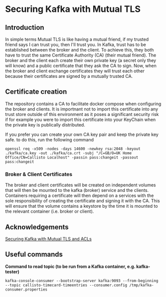 # Securing Kafka with Mutual TLS

## Introduction
In simple terms Mutual TLS is like having a mutual friend, if my trusted friend
says I can trust you, then I'll trust you. In Kafka, trust has to be established
between the broker and the client. To achieve this, they both have to trust the
same Certificate Authority (CA) (their mutual friend). The broker and the client
each create their own private key (a secret only they will know) and a public
certificate that they ask the CA to sign. Now, when the broker and client
exchange certificates they will trust each other because their certificates
are signed by a mutually trusted CA.

## Certificate creation
The repository contains a CA to facilitate docker compose when configuring the
broker and clients. It is importnant not to import this certificate into any
trust store outside of this environment as it poses a significant security risk
if for example you were to import this certificate into your KeyChain when the
private key is publically distributed.

If you prefer you can create your own CA key pair and keep the private key safe.
to do this, run the following command

```
openssl req -x509 -nodes -days 14600 -newkey rsa:2048 -keyout ./kafka/ca.key -out ./kafka/ca.crt -subj "/C=GB/O=UK Home Office/CN=Callisto Localhost" -passin pass:changeit -passout pass:changeit
```

### Broker & Client Certificates
The broker and client certificates will be created on independent volumes that
will then be mounted to the kafka (broker) service and the clients. Containers
requiring a certificate will then depend on a services with the sole 
responsibility of creating the certificate and signing it with the CA. This will
ensure that the volume contains a keystore by the time it is mounted to the 
relevant container (i.e. broker or client).


## Acknowledgements

[Securing Kafka with Mutual TLS and ACLs](https://medium.com/lydtech-consulting/securing-kafka-with-mutual-tls-and-acls-b235a077f3e3)

## Useful commands

**Command to read topic (to be run from a Kafka container, e.g. kafka-tester)**

```
kafka-console-consumer --bootstrap-server kafka:9093 --from-beginning --topic callisto-timecard-timeentries --consumer.config /tmp/kafka-consumer.properties
```
